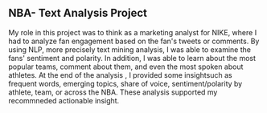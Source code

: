 
## NBA- Text Analysis Project

  My role in this project was to think as a marketing analyst for NIKE, where I had to analyze fan engagement based on the fan's tweets or comments. 
By using NLP, more precisely text mining analysis, I was able to examine the fans' sentiment and polarity. In addition, I was able to learn about the most popular teams, comment about them, and even the most spoken about athletes.
  At the end of the analysis , I provided some insightsuch as frequent words, emerging topics, share of voice, sentiment/polarity by athlete, team, or across the NBA.
 These analysis supported my recommneded actionable insight. 


